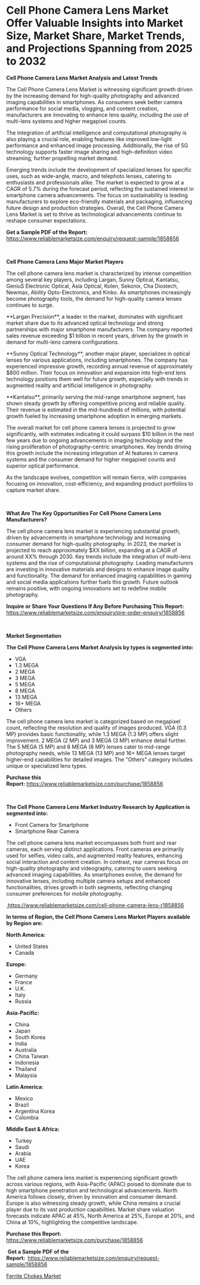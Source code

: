 <p><h1>Cell Phone Camera Lens Market Offer Valuable Insights into Market Size, Market Share, Market Trends, and Projections Spanning from 2025 to 2032</h1></p><p><strong>Cell Phone Camera Lens Market Analysis and Latest Trends</strong></p>
<p><p>The Cell Phone Camera Lens Market is witnessing significant growth driven by the increasing demand for high-quality photography and advanced imaging capabilities in smartphones. As consumers seek better camera performance for social media, vlogging, and content creation, manufacturers are innovating to enhance lens quality, including the use of multi-lens systems and higher megapixel counts. </p><p>The integration of artificial intelligence and computational photography is also playing a crucial role, enabling features like improved low-light performance and enhanced image processing. Additionally, the rise of 5G technology supports faster image sharing and high-definition video streaming, further propelling market demand.</p><p>Emerging trends include the development of specialized lenses for specific uses, such as wide-angle, macro, and telephoto lenses, catering to enthusiasts and professionals alike. The market is expected to grow at a CAGR of 5.7% during the forecast period, reflecting the sustained interest in smartphone camera advancements. The focus on sustainability is leading manufacturers to explore eco-friendly materials and packaging, influencing future design and production strategies. Overall, the Cell Phone Camera Lens Market is set to thrive as technological advancements continue to reshape consumer expectations.</p></p>
<p><strong>Get a Sample PDF of the Report:&nbsp;</strong> <a href="https://www.reliablemarketsize.com/enquiry/request-sample/1858856?utm_campaign=2216&utm_medium=2&utm_source=Github&utm_content=ia&utm_term=11022025&utm_id=cell-phone-camera-lens">https://www.reliablemarketsize.com/enquiry/request-sample/1858856</a></p>
<p>&nbsp;</p>
<p><strong>Cell Phone Camera Lens Major Market Players</strong></p>
<p><p>The cell phone camera lens market is characterized by intense competition among several key players, including Largan, Sunny Optical, Kantatsu, GeniuS Electronic Optical, Asia Optical, Kolen, Sekonix, Cha Diostech, Newmax, Ability Opto-Electronics, and Kinko. As smartphones increasingly become photography tools, the demand for high-quality camera lenses continues to surge.</p><p>**Largan Precision**, a leader in the market, dominates with significant market share due to its advanced optical technology and strong partnerships with major smartphone manufacturers. The company reported sales revenue exceeding $1 billion in recent years, driven by the growth in demand for multi-lens camera configurations. </p><p>**Sunny Optical Technology**, another major player, specializes in optical lenses for various applications, including smartphones. The company has experienced impressive growth, recording annual revenue of approximately $800 million. Their focus on innovation and expansion into high-end lens technology positions them well for future growth, especially with trends in augmented reality and artificial intelligence in photography.</p><p>**Kantatsu**, primarily serving the mid-range smartphone segment, has shown steady growth by offering competitive pricing and reliable quality. Their revenue is estimated in the mid-hundreds of millions, with potential growth fueled by increasing smartphone adoption in emerging markets.</p><p>The overall market for cell phone camera lenses is projected to grow significantly, with estimates indicating it could surpass $10 billion in the next few years due to ongoing advancements in imaging technology and the rising proliferation of photography-centric smartphones. Key trends driving this growth include the increasing integration of AI features in camera systems and the consumer demand for higher megapixel counts and superior optical performance. </p><p>As the landscape evolves, competition will remain fierce, with companies focusing on innovation, cost-efficiency, and expanding product portfolios to capture market share.</p></p>
<p>&nbsp;</p>
<p><strong>What Are The Key Opportunities For Cell Phone Camera Lens Manufacturers?</strong></p>
<p><p>The cell phone camera lens market is experiencing substantial growth, driven by advancements in smartphone technology and increasing consumer demand for high-quality photography. In 2023, the market is projected to reach approximately $XX billion, expanding at a CAGR of around XX% through 2030. Key trends include the integration of multi-lens systems and the rise of computational photography. Leading manufacturers are investing in innovative materials and designs to enhance image quality and functionality. The demand for enhanced imaging capabilities in gaming and social media applications further fuels this growth. Future outlook remains positive, with ongoing innovations set to redefine mobile photography.</p></p>
<p><strong>Inquire or Share Your Questions If Any Before Purchasing This Report:</strong> <a href="https://www.reliablemarketsize.com/enquiry/pre-order-enquiry/1858856?utm_campaign=2216&utm_medium=2&utm_source=Github&utm_content=ia&utm_term=11022025&utm_id=cell-phone-camera-lens">https://www.reliablemarketsize.com/enquiry/pre-order-enquiry/1858856</a></p>
<p>&nbsp;</p>
<p><strong>Market Segmentation</strong></p>
<p><strong>The Cell Phone Camera Lens Market Analysis by types is segmented into:</strong></p>
<p><ul><li>VGA</li><li>1.3 MEGA</li><li>2 MEGA</li><li>3 MEGA</li><li>5 MEGA</li><li>8 MEGA</li><li>13 MEGA</li><li>16+ MEGA</li><li>Others</li></ul></p>
<p><p>The cell phone camera lens market is categorized based on megapixel count, reflecting the resolution and quality of images produced. VGA (0.3 MP) provides basic functionality, while 1.3 MEGA (1.3 MP) offers slight improvement. 2 MEGA (2 MP) and 3 MEGA (3 MP) enhance detail further. The 5 MEGA (5 MP) and 8 MEGA (8 MP) lenses cater to mid-range photography needs, while 13 MEGA (13 MP) and 16+ MEGA lenses target higher-end capabilities for detailed images. The "Others" category includes unique or specialized lens types.</p></p>
<p><strong>Purchase this Report:&nbsp;</strong><a href="https://www.reliablemarketsize.com/purchase/1858856?utm_campaign=2216&utm_medium=2&utm_source=Github&utm_content=ia&utm_term=11022025&utm_id=cell-phone-camera-lens">https://www.reliablemarketsize.com/purchase/1858856</a></p>
<p>&nbsp;</p>
<p><strong>The Cell Phone Camera Lens Market Industry Research by Application is segmented into:</strong></p>
<p><ul><li>Front Camera for Smartphone</li><li>Smartphone Rear Camera</li></ul></p>
<p><p>The cell phone camera lens market encompasses both front and rear cameras, each serving distinct applications. Front cameras are primarily used for selfies, video calls, and augmented reality features, enhancing social interaction and content creation. In contrast, rear cameras focus on high-quality photography and videography, catering to users seeking advanced imaging capabilities. As smartphones evolve, the demand for innovative lenses, including multiple camera setups and enhanced functionalities, drives growth in both segments, reflecting changing consumer preferences for mobile photography.</p></p>
<p><a href="https://www.reliablemarketsize.com/cell-phone-camera-lens-r1858856?utm_campaign=2216&utm_medium=2&utm_source=Github&utm_content=ia&utm_term=11022025&utm_id=cell-phone-camera-lens">&nbsp;https://www.reliablemarketsize.com/cell-phone-camera-lens-r1858856</a></p>
<p><strong>In terms of Region, the Cell Phone Camera Lens Market Players available by Region are:</strong></p>
<p>
    <p> <strong> North America: </strong>
        <ul>
            <li>United States</li>
            <li>Canada</li>
        </ul>
        </p> 
    <p> <strong> Europe: </strong>
        <ul>
            <li>Germany</li>
            <li>France</li>
            <li>U.K.</li>
            <li>Italy</li>
            <li>Russia</li>
        </ul>
        </p> 
    <p> <strong> Asia-Pacific: </strong>
        <ul>
            <li>China</li>
            <li>Japan</li>
            <li>South Korea</li>
            <li>India</li>
            <li>Australia</li>
            <li>China Taiwan</li>
            <li>Indonesia</li>
            <li>Thailand</li>
            <li>Malaysia</li>
        </ul>
        </p> 
    <p> <strong> Latin America: </strong>
        <ul>
            <li>Mexico</li>
            <li>Brazil</li>
            <li>Argentina Korea</li>
            <li>Colombia</li>
        </ul>
        </p> 
    <p> <strong> Middle East & Africa: </strong>
        <ul>
            <li>Turkey</li>
            <li>Saudi</li>
            <li>Arabia</li>
            <li>UAE</li>
            <li>Korea</li>
        </ul>
    </p>
    </p>
<p><p>The cell phone camera lens market is experiencing significant growth across various regions, with Asia-Pacific (APAC) poised to dominate due to high smartphone penetration and technological advancements. North America follows closely, driven by innovation and consumer demand. Europe is also witnessing steady growth, while China remains a crucial player due to its vast production capabilities. Market share valuation forecasts indicate APAC at 45%, North America at 25%, Europe at 20%, and China at 10%, highlighting the competitive landscape.</p></p>
<p><strong>Purchase this Report: </strong><a href="https://www.reliablemarketsize.com/purchase/1858856?utm_campaign=2216&utm_medium=2&utm_source=Github&utm_content=ia&utm_term=11022025&utm_id=cell-phone-camera-lens">https://www.reliablemarketsize.com/purchase/1858856</a></p>
<p>&nbsp;<strong>Get a Sample PDF of the Report:&nbsp;&nbsp;</strong><a href="https://www.reliablemarketsize.com/enquiry/request-sample/1858856?utm_campaign=2216&utm_medium=2&utm_source=Github&utm_content=ia&utm_term=11022025&utm_id=cell-phone-camera-lens">https://www.reliablemarketsize.com/enquiry/request-sample/1858856</a></p>
<p><strong></strong></p>
<p><p><a href="https://github.com/millionkaryn68/Market-Research-Report-List-1/blob/main/ferrite-chokes-market.md?utm_campaign=2216&utm_medium=2&utm_source=Github&utm_content=ia&utm_term=11022025&utm_id=cell-phone-camera-lens">Ferrite Chokes Market</a></p></p>